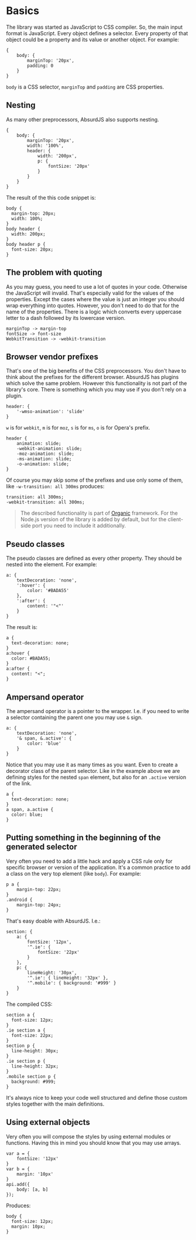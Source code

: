 # Basics

<social>

The library was started as JavaScript to CSS compiler. So, the main input format is JavaScript. Every object defines a selector. Every property of that object could be a property and its value or another object. For example:

	{
	    body: {
	        marginTop: '20px',
	        padding: 0
	    }
	}

`body` is a CSS selector, `marginTop` and `padding` are CSS properties.

## Nesting

As many other preprocessors, AbsurdJS also supports nesting.

	{
		body: {
			marginTop: '20px',
			width: '100%',
	        header: {
	            width: '200px',
	            p: {
	                fontSize: '20px'
	            }
	        }
		}	
	}

The result of the this code snippet is:

	body {
	  margin-top: 20px;
	  width: 100%;
	}
	body header {
	  width: 200px;
	}
	body header p {
	  font-size: 20px;
	}

## The problem with quoting

As you may guess, you need to use a lot of quotes in your code. Otherwise the JavaScript will invalid. That's especially valid for the values of the properties. Except the cases where the value is just an integer you should wrap everything into quotes. However, you don't need to do that for the name of the properties. There is a logic which converts every uppercase letter to a dash followed by its lowercase version.

	marginTop -> margin-top
	fontSize -> font-size
	WebkitTransition -> -webkit-transition

## Browser vendor prefixes

That's one of the big benefits of the CSS preprocessors. You don't have to think about the prefixes for the different browser. AbsurdJS has plugins which solve the same problem. However this functionality is not part of the library's core. There is something which you may use if you don't rely on a plugin.

	header: {
        '-wmso-animation': 'slide'
    }

`w` is for `webkit`, `m` is for `moz`, `s` is for `ms`, `o` is for Opera's prefix.

	header {
		animation: slide;
		-webkit-animation: slide;
		-moz-animation: slide;
		-ms-animation: slide;
		-o-animation: slide;
	}

Of course you may skip some of the prefixes and use only some of them, like `-w-transition: all 300ms` produces:

	transition: all 300ms;
	-webkit-transition: all 300ms;

> The described functionality is part of [Organic](/pages/css-preprocessing/organic-css) framework. For the Node.js version of the library is added by default, but for the client-side port you need to include it additionally.

## Pseudo classes

The pseudo classes are defined as every other property. They should be nested into the element. For example:

	a: {
        textDecoration: 'none',
        ':hover': {
            color: '#BADA55'
        },
        ':after': {
            content: '"<"'
        }
	}

The result is:

	a {
	  text-decoration: none;
	}
	a:hover {
	  color: #BADA55;
	}
	a:after {
	  content: "<";
	}

## Ampersand operator

The ampersand operator is a pointer to the wrapper. I.e. if you need to write a selector containing the parent one you may use `&` sign.

	a: {
        textDecoration: 'none',
        '& span, &.active': {
            color: 'blue'
        }
	}

Notice that you may use it as many times as you want. Even to create a decorator class of the parent selector. Like in the example above we are defining styles for the nested `span` element, but also for an `.active` version of the link.

	a {
	  text-decoration: none;
	}
	a span, a.active {
	  color: blue;
	}

## Putting something in the beginning of the generated selector

Very often you need to add a little hack and apply a CSS rule only for specific browser or version of the application. It's a common practice to add a class on the very top element (like `body`). For example:

	p a {
		margin-top: 22px;
	}
	.android {
		margin-top: 24px;
	}

That's easy doable with AbsurdJS. I.e.:

	section: {
    	a: {
            fontSize: '12px',
            '^.ie': {
                fontSize: '22px'
            }
    	},
        p: {
            lineHeight: '30px',
            '^.ie': { lineHeight: '32px' },
            '^.mobile': { background: '#999' }
        }
    }

The compiled CSS:

	section a {
	  font-size: 12px;
	}
	.ie section a {
	  font-size: 22px;
	}
	section p {
	  line-height: 30px;
	}
	.ie section p {
	  line-height: 32px;
	}
	.mobile section p {
	  background: #999;
	}

It's always nice to keep your code well structured and define those custom styles together with the main definitions.

## Using external objects

Very often you will compose the styles by using external modules or functions. Having this in mind you should know that you may use arrays. 

	var a = {
		fontSize: '12px'
	}
	var b = {
		margin: '10px'
	}
	api.add({
		body: [a, b]
	});

Produces:

	body {
	  font-size: 12px;
	  margin: 10px;
	}